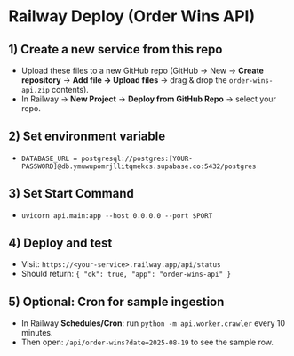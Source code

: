 # Railway Deploy (Order Wins API)

## 1) Create a new service from this repo
- Upload these files to a new GitHub repo (GitHub → New → **Create repository** → **Add file → Upload files** → drag & drop the `order-wins-api.zip` contents).
- In Railway → **New Project** → **Deploy from GitHub Repo** → select your repo.

## 2) Set environment variable
- `DATABASE_URL = postgresql://postgres:[YOUR-PASSWORD]@db.ymuwupomrjllitqmekcs.supabase.co:5432/postgres`

## 3) Set Start Command
- `uvicorn api.main:app --host 0.0.0.0 --port $PORT`

## 4) Deploy and test
- Visit: `https://<your-service>.railway.app/api/status`
- Should return: `{ "ok": true, "app": "order-wins-api" }`

## 5) Optional: Cron for sample ingestion
- In Railway **Schedules/Cron**: run `python -m api.worker.crawler` every 10 minutes.
- Then open: `/api/order-wins?date=2025-08-19` to see the sample row.
